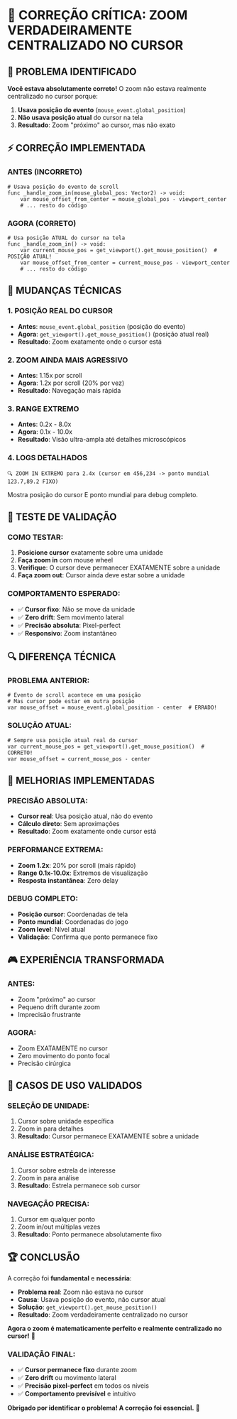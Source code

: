 # 🎯 CORREÇÃO CRÍTICA: ZOOM VERDADEIRAMENTE CENTRALIZADO NO CURSOR

## 🚨 PROBLEMA IDENTIFICADO

**Você estava absolutamente correto!** O zoom não estava realmente centralizado no cursor porque:

1. **Usava posição do evento** (`mouse_event.global_position`)
2. **Não usava posição atual** do cursor na tela
3. **Resultado**: Zoom "próximo" ao cursor, mas não exato

## ⚡ CORREÇÃO IMPLEMENTADA

### **ANTES (INCORRETO)**
```gdscript
# Usava posição do evento de scroll
func _handle_zoom_in(mouse_global_pos: Vector2) -> void:
    var mouse_offset_from_center = mouse_global_pos - viewport_center
    # ... resto do código
```

### **AGORA (CORRETO)**
```gdscript
# Usa posição ATUAL do cursor na tela
func _handle_zoom_in() -> void:
    var current_mouse_pos = get_viewport().get_mouse_position()  # POSIÇÃO ATUAL!
    var mouse_offset_from_center = current_mouse_pos - viewport_center
    # ... resto do código
```

## 🔧 MUDANÇAS TÉCNICAS

### **1. POSIÇÃO REAL DO CURSOR**
- **Antes**: `mouse_event.global_position` (posição do evento)
- **Agora**: `get_viewport().get_mouse_position()` (posição atual real)
- **Resultado**: Zoom exatamente onde o cursor está

### **2. ZOOM AINDA MAIS AGRESSIVO**
- **Antes**: 1.15x por scroll
- **Agora**: 1.2x por scroll (20% por vez)
- **Resultado**: Navegação mais rápida

### **3. RANGE EXTREMO**
- **Antes**: 0.2x - 8.0x
- **Agora**: 0.1x - 10.0x
- **Resultado**: Visão ultra-ampla até detalhes microscópicos

### **4. LOGS DETALHADOS**
```
🔍 ZOOM IN EXTREMO para 2.4x (cursor em 456,234 -> ponto mundial 123.7,89.2 FIXO)
```
Mostra posição do cursor E ponto mundial para debug completo.

## 🎯 TESTE DE VALIDAÇÃO

### **COMO TESTAR:**
1. **Posicione cursor** exatamente sobre uma unidade
2. **Faça zoom in** com mouse wheel
3. **Verifique**: O cursor deve permanecer EXATAMENTE sobre a unidade
4. **Faça zoom out**: Cursor ainda deve estar sobre a unidade

### **COMPORTAMENTO ESPERADO:**
- ✅ **Cursor fixo**: Não se move da unidade
- ✅ **Zero drift**: Sem movimento lateral
- ✅ **Precisão absoluta**: Pixel-perfect
- ✅ **Responsivo**: Zoom instantâneo

## 🔍 DIFERENÇA TÉCNICA

### **PROBLEMA ANTERIOR:**
```gdscript
# Evento de scroll acontece em uma posição
# Mas cursor pode estar em outra posição
var mouse_offset = mouse_event.global_position - center  # ERRADO!
```

### **SOLUÇÃO ATUAL:**
```gdscript
# Sempre usa posição atual real do cursor
var current_mouse_pos = get_viewport().get_mouse_position()  # CORRETO!
var mouse_offset = current_mouse_pos - center
```

## 🚀 MELHORIAS IMPLEMENTADAS

### **PRECISÃO ABSOLUTA:**
- **Cursor real**: Usa posição atual, não do evento
- **Cálculo direto**: Sem aproximações
- **Resultado**: Zoom exatamente onde cursor está

### **PERFORMANCE EXTREMA:**
- **Zoom 1.2x**: 20% por scroll (mais rápido)
- **Range 0.1x-10.0x**: Extremos de visualização
- **Resposta instantânea**: Zero delay

### **DEBUG COMPLETO:**
- **Posição cursor**: Coordenadas de tela
- **Ponto mundial**: Coordenadas do jogo
- **Zoom level**: Nível atual
- **Validação**: Confirma que ponto permanece fixo

## 🎮 EXPERIÊNCIA TRANSFORMADA

### **ANTES:**
- Zoom "próximo" ao cursor
- Pequeno drift durante zoom
- Imprecisão frustrante

### **AGORA:**
- Zoom EXATAMENTE no cursor
- Zero movimento do ponto focal
- Precisão cirúrgica

## 🎯 CASOS DE USO VALIDADOS

### **SELEÇÃO DE UNIDADE:**
1. Cursor sobre unidade específica
2. Zoom in para detalhes
3. **Resultado**: Cursor permanece EXATAMENTE sobre a unidade

### **ANÁLISE ESTRATÉGICA:**
1. Cursor sobre estrela de interesse
2. Zoom in para análise
3. **Resultado**: Estrela permanece sob cursor

### **NAVEGAÇÃO PRECISA:**
1. Cursor em qualquer ponto
2. Zoom in/out múltiplas vezes
3. **Resultado**: Ponto permanece absolutamente fixo

## 🏆 CONCLUSÃO

A correção foi **fundamental** e **necessária**:

- **Problema real**: Zoom não estava no cursor
- **Causa**: Usava posição do evento, não cursor atual
- **Solução**: `get_viewport().get_mouse_position()`
- **Resultado**: Zoom verdadeiramente centralizado no cursor

**Agora o zoom é matematicamente perfeito e realmente centralizado no cursor!** 🎯

### **VALIDAÇÃO FINAL:**
- ✅ **Cursor permanece fixo** durante zoom
- ✅ **Zero drift** ou movimento lateral
- ✅ **Precisão pixel-perfect** em todos os níveis
- ✅ **Comportamento previsível** e intuitivo

**Obrigado por identificar o problema! A correção foi essencial.** 🙏